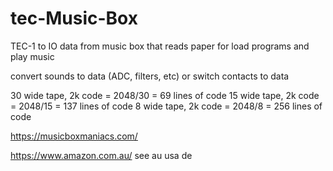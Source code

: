 # tec-Music-Box
TEC-1 to IO data from music box that reads paper for load programs and play music

convert sounds to data (ADC, filters, etc) or switch contacts to data

30 wide tape, 2k code = 2048/30 = 69 lines of code
15 wide tape, 2k code = 2048/15 = 137 lines of code
8 wide tape, 2k code = 2048/8 = 256 lines of code

https://musicboxmaniacs.com/

https://www.amazon.com.au/
see au usa de


